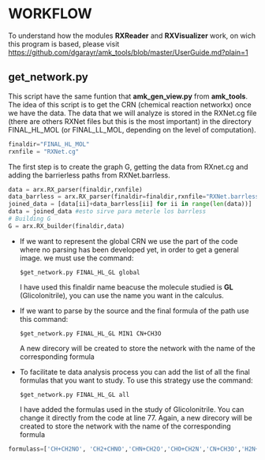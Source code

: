# WORKFLOW
To understand how the modules **RXReader** and **RXVisualizer** work, on wich this program is based, please visit https://github.com/dgarayr/amk_tools/blob/master/UserGuide.md?plain=1
## get_network.py

This script have the same funtion that **amk_gen_view.py** from **amk_tools**.
The idea of this script is to get the CRN (chemical reaction networkx) once we have the data.
The data that we will analyze is stored in the RXNet.cg file (there are others RXNet files but this is the most important) in the directory FINAL_HL_MOL (or FINAL_LL_MOL, depending on the level of computation).

```python
finaldir="FINAL_HL_MOL"
rxnfile = "RXNet.cg" 
```
The first step is to create the graph G, getting the data from RXnet.cg and adding the barrierless paths from RXNet.barrless.

```python
data = arx.RX_parser(finaldir,rxnfile)
data_barrless = arx.RX_parser(finaldir=finaldir,rxnfile="RXNet.barrless")
joined_data = [data[ii]+data_barrless[ii] for ii in range(len(data))]
data = joined_data #esto sirve para meterle los barrless
# Building G
G = arx.RX_builder(finaldir,data)
```
* If we want to represent the global CRN we use the part of the code where no parsing has been developed yet, in order to get a general image.
we must use the command: 

  `$get_network.py FINAL_HL_GL global`
  
  I have used this finaldir name beacuse the molecule studied is **GL** (Glicolonitrile), you can use the name you want in the calculus.

* If we want to parse by the source and the final formula of the path use this command:

  `$get_network.py FINAL_HL_GL MIN1 CN+CH3O `
  
  A new direcory will be created to store the network with the name of the corresponding formula
  
* To facilitate te data analysis process you can add the list of all the final formulas that you want to study. To use this strategy use the command:
    
   `$get_network.py FINAL_HL_GL all`
   
   I have added the formulas used in the study of Glicolonitrile. You can change it directly from the code at line 77. 
   Again,  a new direcory will be created to store the network with the name of the corresponding formula
  
 ```python
 formulass=['CH+CH2NO', 'CH2+CHNO','CHN+CH2O','CHO+CH2N','CN+CH3O','H2N+C2HO','H2O+CH2N','HO+C2H2N']
 ```
   
 
 
 







